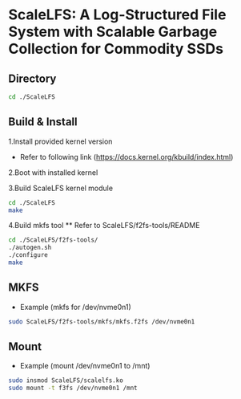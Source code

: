 # ScaleLFS: A Log-Structured File System with Scalable Garbage Collection for Commodity SSDs

## Directory
```bash
cd ./ScaleLFS
```

## Build & Install
1.Install provided kernel version
* Refer to following link (https://docs.kernel.org/kbuild/index.html)

2.Boot with installed kernel

3.Build ScaleLFS kernel module
```bash
cd ./ScaleLFS
make
```

4.Build mkfs tool
** Refer to ScaleLFS/f2fs-tools/README
```bash
cd ./ScaleLFS/f2fs-tools/
./autogen.sh
./configure
make
```

## MKFS
* Example (mkfs for /dev/nvme0n1)
```bash
sudo ScaleLFS/f2fs-tools/mkfs/mkfs.f2fs /dev/nvme0n1
```

## Mount
* Example (mount /dev/nvme0n1 to /mnt)
```bash
sudo insmod ScaleLFS/scalelfs.ko
sudo mount -t f3fs /dev/nvme0n1 /mnt
```
